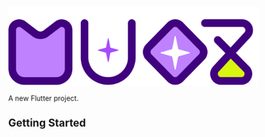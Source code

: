 
<p align="center"><img src="assets/images/muoz.png"></img></p>

A new Flutter project.

## Getting Started

